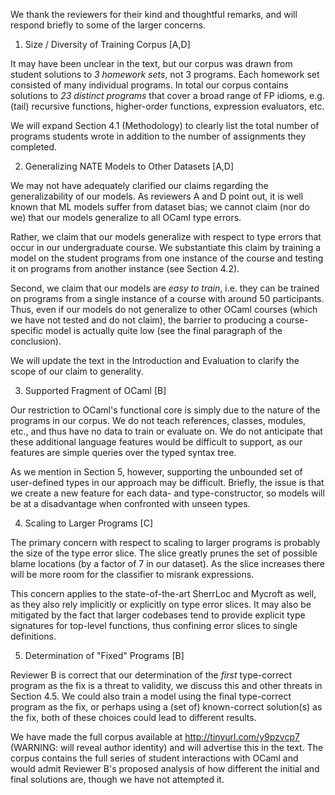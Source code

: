 We thank the reviewers for their kind and thoughtful remarks, and will
respond briefly to some of the larger concerns.


1. Size / Diversity of Training Corpus [A,D]

It may have been unclear in the text, but our corpus was drawn from
student solutions to *3 homework sets*, not 3 programs. Each homework
set consisted of many individual programs. In total our corpus contains
solutions to *23 distinct programs* that cover a broad range of FP
idioms, e.g. (tail) recursive functions, higher-order functions,
expression evaluators, etc.

We will expand Section 4.1 (Methodology) to clearly list the total
number of programs students wrote in addition to the number of
assignments they completed.


2. Generalizing NATE Models to Other Datasets [A,D]

We may not have adequately clarified our claims regarding the
generalizability of our models. As reviewers A and D point out, it is
well known that ML models suffer from dataset bias; we cannot claim (nor
do we) that our models generalize to all OCaml type errors. 

Rather, we claim that our models generalize with respect to type errors
that occur in our undergraduate course. We substantiate this claim by
training a model on the student programs from one instance of the course
and testing it on programs from another instance (see Section 4.2).

Second, we claim that our models are *easy to train*, i.e. they can be
trained on programs from a single instance of a course with around 50
participants. Thus, even if our models do not generalize to other OCaml
courses (which we have not tested and do not claim), the barrier to
producing a course-specific model is actually quite low (see the final
paragraph of the conclusion).

We will update the text in the Introduction and Evaluation to clarify
the scope of our claim to generality.


3. Supported Fragment of OCaml [B]

Our restriction to OCaml's functional core is simply due to the nature
of the programs in our corpus. We do not teach references, classes,
modules, etc., and thus have no data to train or evaluate on. We do not
anticipate that these additional language features would be difficult to
support, as our features are simple queries over the typed syntax tree.

As we mention in Section 5, however, supporting the unbounded set of
user-defined types in our approach may be difficult. Briefly, the issue
is that we create a new feature for each data- and type-constructor,
so models will be at a disadvantage when confronted with unseen types.


4. Scaling to Larger Programs [C]

The primary concern with respect to scaling to larger programs is
probably the size of the type error slice. The slice greatly prunes the
set of possible blame locations (by a factor of 7 in our dataset). As
the slice increases there will be more room for the classifier to
misrank expressions.

This concern applies to the state-of-the-art SherrLoc and Mycroft as
well, as they also rely implicitly or explicitly on type error slices.
It may also be mitigated by the fact that larger codebases tend to
provide explicit type signatures for top-level functions, thus confining
error slices to single definitions.


5. Determination of "Fixed" Programs [B]

Reviewer B is correct that our determination of the *first* type-correct
program as the fix is a threat to validity, we discuss this and other
threats in Section 4.5. We could also train a model using the final
type-correct program as the fix, or perhaps using a (set of)
known-correct solution(s) as the fix, both of these choices could lead
to different results.

We have made the full corpus available at http://tinyurl.com/y9pzvcp7
(WARNING: will reveal author identity) and will advertise this in the
text. The corpus contains the full series of student interactions with
OCaml and would admit Reviewer B's proposed analysis of how different
the initial and final solutions are, though we have not attempted it.
